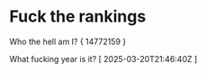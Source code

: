 # Fuck the rankings

Who the hell am I?
{ 14772159 }

What fucking year is it?
[ 2025-03-20T21:46:40Z ]
